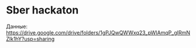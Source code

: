 # Sber hackaton
Данные: https://drive.google.com/drive/folders/1gPJQwQWWxq23_pWIAmqP_gIRmNZlk1hY?usp=sharing
